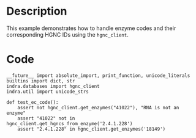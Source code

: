 # Description
This example demonstrates how to handle enzyme codes and their corresponding HGNC IDs using the `hgnc_client`.

# Code
```
__future__ import absolute_import, print_function, unicode_literals
builtins import dict, str
indra.databases import hgnc_client
indra.util import unicode_strs

def test_ec_code():
    assert not hgnc_client.get_enzymes("41022"), "RNA is not an enzyme"
    assert "41022" not in hgnc_client.get_hgncs_from_enzyme('2.4.1.228')
    assert "2.4.1.228" in hgnc_client.get_enzymes('18149')

```

